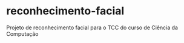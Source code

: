 # reconhecimento-facial
Projeto de reconhecimento facial para o TCC do curso de Ciência da Computação
